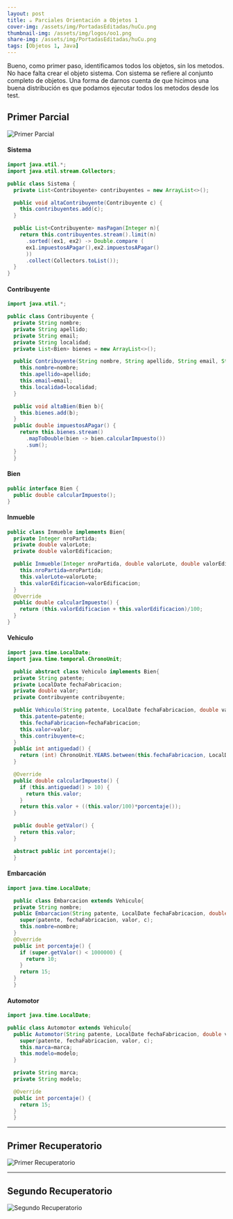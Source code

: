 ```yaml
---
layout: post
title: ☕ Parciales Orientación a Objetos 1
cover-img: /assets/img/PortadasEditadas/huCu.png
thumbnail-img: /assets/img/logos/oo1.png
share-img: /assets/img/PortadasEditadas/huCu.png
tags: [Objetos 1, Java]
---
```


Bueno, como primer paso, identificamos todos los objetos, sin los metodos. No hace falta crear el objeto sistema. Con sistema se refiere al conjunto completo de objetos. Una forma de darnos cuenta de que hicimos una buena distribución es que podamos ejecutar todos los metodos desde los test.

## Primer Parcial

![Primer Parcial](https://github.com/Fabian-Martinez-Rincon/Fabian-Martinez-Rincon/assets/55964635/fbf0355e-d595-4051-aa45-2c4873033002)


#### Sistema

```java
import java.util.*;
import java.util.stream.Collectors;

public class Sistema {
  private List<Contribuyente> contribuyentes = new ArrayList<>();

  public void altaContribuyente(Contribuyente c) {
    this.contribuyentes.add(c);
  }

  public List<Contribuyente> masPagan(Integer n){
    return this.contribuyentes.stream().limit(n)
      .sorted((ex1, ex2) -> Double.compare (
      ex1.impuestosAPagar(),ex2.impuestosAPagar()
      ))
      .collect(Collectors.toList());
  }
}
```

#### Contribuyente

```java
import java.util.*;

public class Contribuyente {
  private String nombre;
  private String apellido;
  private String email;
  private String localidad;
  private List<Bien> bienes = new ArrayList<>();

  public Contribuyente(String nombre, String apellido, String email, String localidad) {
    this.nombre=nombre;
    this.apellido=apellido;
    this.email=email;
    this.localidad=localidad;
  }

  public void altaBien(Bien b){
    this.bienes.add(b);
  }
  public double impuestosAPagar() {
    return this.bienes.stream()
      .mapToDouble(bien -> bien.calcularImpuesto())
      .sum();
  }
  }
```

#### Bien

```java
public interface Bien {
  public double calcularImpuesto();
}
```

#### Inmueble

```java
public class Inmueble implements Bien{
  private Integer nroPartida;
  private double valorLote;
  private double valorEdificacion;

  public Inmueble(Integer nroPartida, double valorLote, double valorEdificacion) {
    this.nroPartida=nroPartida;
    this.valorLote=valorLote;
    this.valorEdificacion=valorEdificacion;
  }
  @Override
  public double calcularImpuesto() {
    return (this.valorEdificacion + this.valorEdificacion)/100;
  }
}
```

#### Vehiculo

```java
import java.time.LocalDate;
import java.time.temporal.ChronoUnit;

  public abstract class Vehiculo implements Bien{
  private String patente;
  private LocalDate fechaFabricacion;
  private double valor;
  private Contribuyente contribuyente;

  public Vehiculo(String patente, LocalDate fechaFabricacion, double valor, Contribuyente c) {
    this.patente=patente;
    this.fechaFabricacion=fechaFabricacion;
    this.valor=valor;
    this.contribuyente=c;
  }
  public int antiguedad() {
    return (int) ChronoUnit.YEARS.between(this.fechaFabricacion, LocalDate.now());
  }

  @Override
  public double calcularImpuesto() {
    if (this.antiguedad() > 10) {
      return this.valor;
    }
    return this.valor + ((this.valor/100)*porcentaje());
  }

  public double getValor() {
    return this.valor;
  }

  abstract public int porcentaje();
  }
```

#### Embarcación

```java
import java.time.LocalDate;

  public class Embarcacion extends Vehiculo{
  private String nombre;
  public Embarcacion(String patente, LocalDate fechaFabricacion, double valor, Contribuyente c,String nombre) {
    super(patente, fechaFabricacion, valor, c);
    this.nombre=nombre;
  }
  @Override
  public int porcentaje() {
    if (super.getValor() < 1000000) {
      return 10;
    }
    return 15;
  }
  }
```

#### Automotor

```java
import java.time.LocalDate;

public class Automotor extends Vehiculo{
  public Automotor(String patente, LocalDate fechaFabricacion, double valor, Contribuyente c) {
    super(patente, fechaFabricacion, valor, c);
    this.marca=marca;
    this.modelo=modelo;
  }

  private String marca;
  private String modelo;

  @Override
  public int porcentaje() {
    return 15;
  }
  }
```

---

## Primer Recuperatorio

![Primer Recuperatorio](https://github.com/Fabian-Martinez-Rincon/Fabian-Martinez-Rincon/assets/55964635/10f819b7-d94a-4a01-9e91-3e5ec9312f64)

---

## Segundo Recuperatorio

![Segundo Recuperatorio](https://github.com/Fabian-Martinez-Rincon/Fabian-Martinez-Rincon/assets/55964635/c2207c29-e8c7-483e-9852-7f0eec6479ad)
